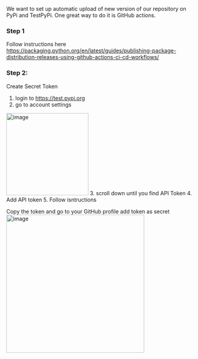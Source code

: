 We want to set up automatic upload of new version of our repository on PyPi and TestPyPi. One great way to do it is GitHub actions. 

### Step 1 

Follow instructions here https://packaging.python.org/en/latest/guides/publishing-package-distribution-releases-using-github-actions-ci-cd-workflows/

### Step 2: 
Create Secret Token
1. login to https://test.pypi.org
2. go to account settings
<img width="216" alt="image" src="https://user-images.githubusercontent.com/29989124/194669701-e59b075c-8f4e-4ca5-8977-0ab0eb02f7f0.png">
3. scroll down until you find API Token
4. Add API token
5. Follow isntructions

Copy the token and go to your GitHub profile 
add token as secret
<img width="363" alt="image" src="https://user-images.githubusercontent.com/29989124/194670084-d2191be8-ac1a-49e2-9499-c72afcc1ee9a.png">
